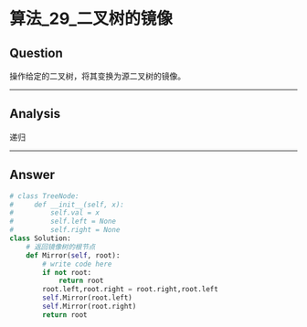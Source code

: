# 算法_29_二叉树的镜像


## Question
操作给定的二叉树，将其变换为源二叉树的镜像。

----

## Analysis
递归

----

## Answer
```python
# class TreeNode:
#     def __init__(self, x):
#         self.val = x
#         self.left = None
#         self.right = None
class Solution:
    # 返回镜像树的根节点
    def Mirror(self, root):
        # write code here
        if not root:
            return root
        root.left,root.right = root.right,root.left
        self.Mirror(root.left)
        self.Mirror(root.right)
        return root
```